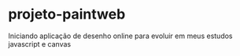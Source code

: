 # projeto-paintweb
 Iniciando aplicação de desenho online para evoluir em meus estudos javascript e canvas

